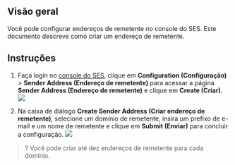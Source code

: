 ## Visão geral
Você pode configurar endereços de remetente no console do SES. Este documento descreve como criar um endereço de remetente.

## Instruções
1. Faça login no [console do SES](https://console.cloud.tencent.com/ses/domain), clique em **Configuration (Configuração)** > **Sender Address (Endereço de remetente)** para acessar a página **Sender Address (Endereço de remetente)** e clique em **Create (Criar)**.
![](https://main.qcloudimg.com/raw/0deb2d5455f77ce75c6e457ccf9e9bf2.png)

2. Na caixa de diálogo **Create Sender Address (Criar endereço de remetente)**, selecione um domínio de remetente, insira um prefixo de e-mail e um nome de remetente e clique em **Submit (Enviar)** para concluir a configuração.
![](https://main.qcloudimg.com/raw/70151fea61a4c1de792d88110e33151b.png)
>? Você pode criar até dez endereços de remetente para cada domínio.

